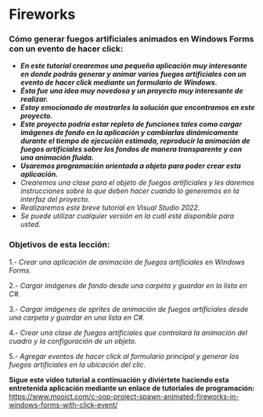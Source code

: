 # Fireworks

### Cómo generar fuegos artificiales animados en Windows Forms con un evento de hacer click:

- **_En este tutorial crearemos una pequeña aplicación muy interesante en donde podrás generar y animar varios fuegos artificiales con un evento de hacer click mediante un formulario de Windows._**
- **_Ésta fue una idea muy novedosa y un proyecto muy interesante de realizar._**
- **_Estoy emocionado de mostrarles la solución que encontramos en este proyecto._**
- **_Este proyecto podría estar repleto de funciones tales como cargar imágenes de fondo en la aplicación y cambiarlas dinámicamente durante el tiempo de ejecución estimada, reproducir la animación de fuegos artificiales sobre los fondos de manera transparente y con una animación fluida._**
- **_Usaremos programación orientada a objeto para poder crear esta aplicación._**
- _Crearemos una clase para el objeto de fuegos artificiales y les daremos instrucciones sobre lo que deben hacer cuando lo generemos en la interfaz del proyecto._
- _Realizaremos este breve tutorial en Visual Studio 2022._
- _Se puede utilizar cualquier versión en la cuál esté disponible para usted._

### Objetivos de esta lección:

1.- _Crear una aplicación de animación de fuegos artificiales en Windows Forms._

2.- _Cargar imágenes de fondo desde una carpeta y guardar en la lista en C#._

3.- _Cargar imágenes de sprites de animación de fuegos artificiales desde una carpeta y guardar en una lista en C#._

4.- _Crear una clase de fuegos artificiales que controlará la animación del cuadro y la configuración de un objeto._

5.- _Agregar eventos de hacer click al formulario principal y generar los fuegos artificiales en la ubicación del clic._

**Sigue este vídeo tutorial a continuación y diviértete haciendo esta entretenida aplicación mediante un enlace de tutoriales de programación:**
https://www.mooict.com/c-oop-project-spawn-animated-fireworks-in-windows-forms-with-click-event/

